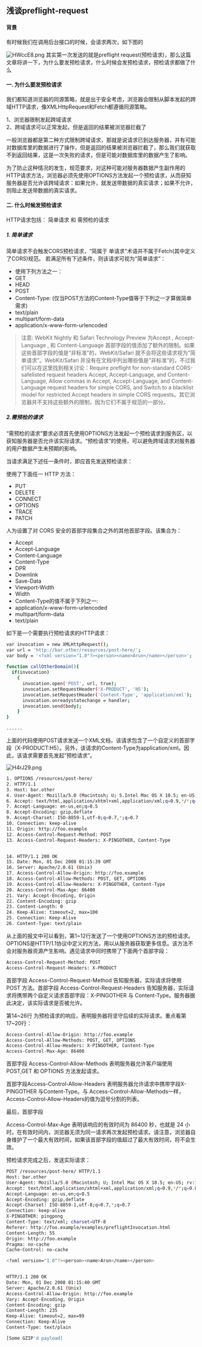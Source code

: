 ## 浅谈preflight-request

#### 背景
有时候我们在调用后台接口的时候，会请求两次，如下图的

![HWccE8.png](https://s4.ax1x.com/2022/02/16/HWccE8.png)
其实第一次发送的就是preflight request(预检请求)，那么这篇文章将讲一下，为什么要发预检请求，什么时候会发预检请求，预检请求都做了什么

#### 一. 为什么要发预检请求
我们都知道浏览器的同源策略，就是出于安全考虑，浏览器会限制从脚本发起的跨域HTTP请求，像XMLHttpRequest和Fetch都遵循同源策略。

1、浏览器限制发起跨域请求<br/>
2、跨域请求可以正常发起，但是返回的结果被浏览器拦截了

一般浏览器都是第二种方式限制跨域请求，那就是说请求已到达服务器，并有可能对数据库里的数据进行了操作，但是返回的结果被浏览器拦截了，那么我们就获取不到返回结果，这是一次失败的请求，但是可能对数据库里的数据产生了影响。

为了防止这种情况的发生，规范要求，对这种可能对服务器数据产生副作用的HTTP请求方法，浏览器必须先使用OPTIONS方法发起一个预检请求，从而获知服务器是否允许该跨域请求：如果允许，就发送带数据的真实请求；如果不允许，则阻止发送带数据的真实请求。

#### 二. 什么时候发预检请求

HTTP请求包括： 简单请求 和 需预检的请求

##### 1. 简单请求

简单请求不会触发CORS预检请求，“简属于
单请求”术语并不属于Fetch(其中定义了CORS)规范。
若满足所有下述条件，则该请求可视为“简单请求”：

- 使用下列方法之一：
- GET
- HEAD
- POST
- Content-Type: (仅当POST方法的Content-Type值等于下列之一才算做简单需求)
- text/plain
- multipart/form-data
- application/x-www-form-urlencoded

>注意: WebKit Nightly 和 Safari Technology Preview 为Accept
, Accept-Language
, 和 Content-Language
首部字段的值添加了额外的限制。如果这些首部字段的值是“非标准”的，WebKit/Safari 就不会将这些请求视为“简单请求”。WebKit/Safari 并没有在文档中列出哪些值是“非标准”的，不过我们可以在这里找到相关讨论：Require preflight for non-standard CORS-safelisted request headers Accept, Accept-Language, and Content-Language, Allow commas in Accept, Accept-Language, and Content-Language request headers for simple CORS, and Switch to a blacklist model for restricted Accept headers in simple CORS requests。其它浏览器并不支持这些额外的限制，因为它们不属于规范的一部分。

##### 2.需预检的请求

“需预检的请求”要求必须首先使用OPTIONS方法发起一个预检请求到服务区，以获知服务器是否允许该实际请求。“预检请求”的使用，可以避免跨域请求对服务器的用户数据产生未预期的影响。

当请求满足下述任一条件时，即应首先发送预检请求：

使用了下面任一 HTTP 方法：
- PUT
- DELETE
- CONNECT
- OPTIONS
- TRACE
- PATCH

人为设置了对 CORS 安全的首部字段集合之外的其他首部字段。该集合为：
- Accept
- Accept-Language
- Content-Language
- Content-Type
- DPR
- Downlink
- Save-Data
- Viewport-Width
- Width
- Content-Type的值不属于下列之一:
- application/x-www-form-urlencoded
- multipart/form-data
- text/plain

如下是一个需要执行预检请求的HTTP请求：

```sh
var invocation = new XMLHttpRequest();
var url = 'http://bar.other/resources/post-here/';
var body = '<?xml version="1.0"?><person><name>Arun</name></person>';
    
function callOtherDomain(){
  if(invocation)
    {
      invocation.open('POST', url, true);
      invocation.setRequestHeader('X-PRODUCT', 'H5');
      invocation.setRequestHeader('Content-Type', 'application/xml');
      invocation.onreadystatechange = handler;
      invocation.send(body); 
    }
}

......
```

上面的代码使用POST请求发送一个XML文档，该请求包含了一个自定义的首部字段（X-PRODUCT:H5）。另外，该请求的Content-Type为application/xml。因此，该请求需要首先发起“预检请求”。

![H4rJ29.png](https://s4.ax1x.com/2022/02/17/H4rJ29.png)
```sh
1. OPTIONS /resources/post-here/ 
2. HTTP/1.1
3. Host: bar.other
4. User-Agent: Mozilla/5.0 (Macintosh; U; 5.Intel Mac OS X 10.5; en-US; rv:1.9.1b3pre) Gecko/20081130 Minefield/3.1b3pre
6. Accept: text/html,application/xhtml+xml,application/xml;q=0.9,*/*;q=0.8
7. Accept-Language: en-us,en;q=0.5
8. Accept-Encoding: gzip,deflate
9. Accept-Charset: ISO-8859-1,utf-8;q=0.7,*;q=0.7
10. Connection: keep-alive
11. Origin: http://foo.example
12. Access-Control-Request-Method: POST
13. Access-Control-Request-Headers: X-PINGOTHER, Content-Type


14. HTTP/1.1 200 OK
15. Date: Mon, 01 Dec 2008 01:15:39 GMT
16. Server: Apache/2.0.61 (Unix)
17. Access-Control-Allow-Origin: http://foo.example
18. Access-Control-Allow-Methods: POST, GET, OPTIONS
19. Access-Control-Allow-Headers: X-PINGOTHER, Content-Type
20. Access-Control-Max-Age: 86400
21. Vary: Accept-Encoding, Origin
22. Content-Encoding: gzip
23. Content-Length: 0
24. Keep-Alive: timeout=2, max=100
25. Connection: Keep-Alive
26. Content-Type: text/plain
```

从上面的报文中可以看到，第1~12行发送了一个使用OPTIONS方法的预检请求。 OPTIONS是HTTP/1.1协议中定义的方法，用以从服务器获取更多信息。该方法不会对服务器资源产生影响。遇见请求中同时携带了下面两个首部字段：

```sh
Access-Control-Request-Method: POST
Access-Control-Request-Headers: X-PRODUCT
```
首部字段 Access-Control-Request-Method 告知服务器，实际请求将使用 POST 方法。首部字段 Access-Control-Request-Headers 告知服务器，实际请求将携带两个自定义请求首部字段：X-PINGOTHER 与 Content-Type。服务器据此决定，该实际请求是否被允许。

第14~26行 为预检请求的响应，表明服务器将坚守后续的实际请求。重点看第17~20行：

```sh
Access-Control-Allow-Origin: http://foo.example
Access-Control-Allow-Methods: POST, GET, OPTIONS
Access-Control-Allow-Headers: X-PINGOTHER, Content-Type
Access-Control-Max-Age: 86400
```

首部字段 Access-Control-Allow-Methods 表明服务器允许客户端使用 POST,GET 和 OPTIONS 方法发起请求。

首部字段Access-Control-Allow-Headers 表明服务器允许请求中携带字段X-PINGOTHER 与Content-Type。与 Access-Control-Allow-Methods一样，Access-Control-Allow-Headers的值为逗号分割的列表。

最后，首部字段

Access-Control-Max-Age 表明该响应的有效时间为 86400 秒，也就是 24 小时。在有效时间内，浏览器无须为同一请求再次发起预检请求。请注意，浏览器自身维护了一个最大有效时间，如果该首部字段的值超过了最大有效时间，将不会生效。

预检请求完成之后，发送实际请求：

```sh
POST /resources/post-here/ HTTP/1.1
Host: bar.other
User-Agent: Mozilla/5.0 (Macintosh; U; Intel Mac OS X 10.5; en-US; rv:1.9.1b3pre) Gecko/20081130 Minefield/3.1b3pre
Accept: text/html,application/xhtml+xml,application/xml;q=0.9,*/*;q=0.8
Accept-Language: en-us,en;q=0.5
Accept-Encoding: gzip,deflate
Accept-Charset: ISO-8859-1,utf-8;q=0.7,*;q=0.7
Connection: keep-alive
X-PINGOTHER: pingpong
Content-Type: text/xml; charset=UTF-8
Referer: http://foo.example/examples/preflightInvocation.html
Content-Length: 55
Origin: http://foo.example
Pragma: no-cache
Cache-Control: no-cache

<?xml version="1.0"?><person><name>Arun</name></person>


HTTP/1.1 200 OK
Date: Mon, 01 Dec 2008 01:15:40 GMT
Server: Apache/2.0.61 (Unix)
Access-Control-Allow-Origin: http://foo.example
Vary: Accept-Encoding, Origin
Content-Encoding: gzip
Content-Length: 235
Keep-Alive: timeout=2, max=99
Connection: Keep-Alive
Content-Type: text/plain

[Some GZIP'd payload]
```